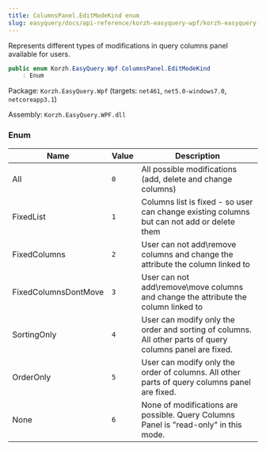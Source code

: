 ```yaml
---
title: ColumnsPanel.EditModeKind enum
slug: easyquery/docs/api-reference/korzh-easyquery-wpf/korzh-easyquery-wpf-namespace/columnspanel-editmodekind-enum
---
```



Represents different types of modifications in query columns panel available for users.
```csharp
public enum Korzh.EasyQuery.Wpf.ColumnsPanel.EditModeKind
    : Enum

```
Package: `Korzh.EasyQuery.Wpf` (targets: `net461`, `net5.0-windows7.0`, `netcoreapp3.1`)

Assembly: `Korzh.EasyQuery.WPF.dll`

### Enum

| Name | Value | Description | 
| --- | --- | --- | 
| All | `0` | All possible modifications (add, delete and change columns) | 
| FixedList | `1` | Columns list is fixed - so user can change existing columns but can not add or delete them | 
| FixedColumns | `2` | User can not add\remove columns and change the attribute the column linked to | 
| FixedColumnsDontMove | `3` | User can not add\remove\move columns and change the attribute the column linked to | 
| SortingOnly | `4` | User can modify only the order and sorting of columns. All other parts of query columns panel are fixed. | 
| OrderOnly | `5` | User can modify only the order of columns. All other parts of query columns panel are fixed. | 
| None | `6` | None of modifications are possible. Query Columns Panel is "read-only" in this mode. |